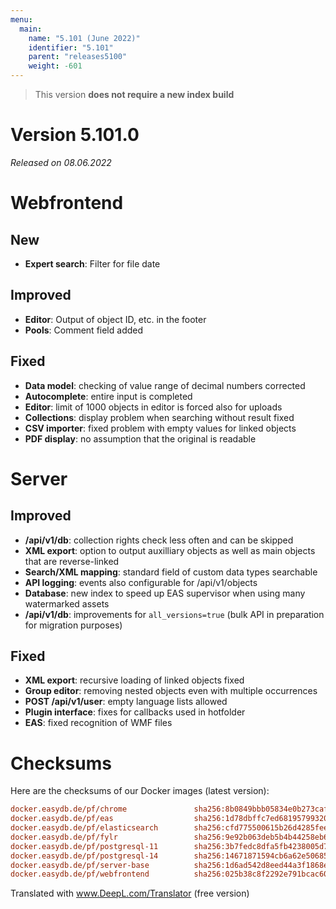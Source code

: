 ```yaml
---
menu:
  main:
    name: "5.101 (June 2022)"
    identifier: "5.101"
    parent: "releases5100"
    weight: -601
---
```


> This version **does not require a new index build**

# Version 5.101.0

*Released on 08.06.2022*

# Webfrontend

## New

* **Expert search**: Filter for file date

## Improved

* **Editor**: Output of object ID, etc. in the footer
* **Pools**: Comment field added

## Fixed

* **Data model**: checking of value range of decimal numbers corrected
* **Autocomplete**: entire input is completed
* **Editor**: limit of 1000 objects in editor is forced also for uploads
* **Collections**: display problem when searching without result fixed
* **CSV importer**: fixed problem with empty values for linked objects
* **PDF display**: no assumption that the original is readable

# Server

## Improved

* **/api/v1/db**: collection rights check less often and can be skipped
* **XML export**: option to output auxilliary objects as well as main objects that are reverse-linked
* **Search/XML mapping**: standard field of custom data types searchable
* **API logging**: events also configurable for /api/v1/objects
* **Database**: new index to speed up EAS supervisor when using many watermarked assets
* **/api/v1/db**: improvements for `all_versions=true` (bulk API in preparation for migration purposes)

## Fixed

* **XML export**: recursive loading of linked objects fixed
* **Group editor**: removing nested objects even with multiple occurrences
* **POST /api/v1/user**: empty language lists allowed
* **Plugin interface**: fixes for callbacks used in hotfolder
* **EAS**: fixed recognition of WMF files

# Checksums

Here are the checksums of our Docker images (latest version):

```ini
docker.easydb.de/pf/chrome               sha256:8b0849bbb05834e0b273caf2d345f3635b7b61c74bc571960a5b70e5042ff869
docker.easydb.de/pf/eas                  sha256:1d78dbffc7ed68195799320876b86bb005840cc5c4ba99db9c05a95572d76c9b
docker.easydb.de/pf/elasticsearch        sha256:cfd775500615b26d4285fee1ff1914a85b51b4c54ed65972f92576cf212f66f0
docker.easydb.de/pf/fylr                 sha256:9e92b063deb5b4b44258eb669392fe6f4165e55e6fc4fad312037e72d04af8aa
docker.easydb.de/pf/postgresql-11        sha256:3b7fedc8dfa5fb4238005d7e859ec1e0b13173854b8a84490b2b9d0f20e60494
docker.easydb.de/pf/postgresql-14        sha256:14671871594cb6a62e506852ee3339e93d02c808918ee860f602f675d251c53d
docker.easydb.de/pf/server-base          sha256:1d6ad542d8eed44a3f1868ea5a4db01e52777957871d789e022c79a488f1c004
docker.easydb.de/pf/webfrontend          sha256:025b38c8f2292e791bcac6052b45c45c54eaf6a1ddea8c1cd47b9bbb6a7085c7
```

Translated with www.DeepL.com/Translator (free version)
